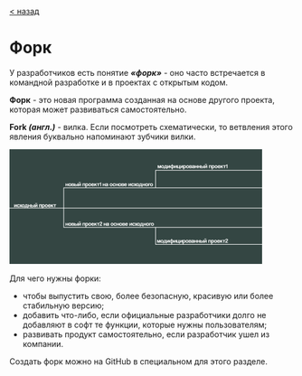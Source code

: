 [< назад](readme.md)

# Форк

У разработчиков есть понятие ***«форк»*** - оно часто встречается в командной разработке и в проектах с открытым кодом.

**Форк** - это новая программа созданная на основе другого проекта, которая может развиваться самостоятельно.

**Fork *(англ.)*** - вилка. Если посмотреть схематически, то ветвления этого явления буквально напоминают зубчики вилки. 

![fork in programming](/assets/fork.png)

Для чего нужны форки:
 - чтобы выпустить свою, более безопасную, красивую или более стабильную версию;
 - добавить что-либо, если официальные разработчики долго не добавляют в софт те функции, которые нужны пользователям;
 - развивать продукт самостоятельно, если разработчик ушел из компании.

 Создать форк можно на GitHub в специальном для этого разделе.
